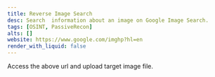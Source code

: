 ```yaml
---
title: Reverse Image Search
desc: Search  information about an image on Google Image Search.
tags: [OSINT, PassiveRecon]
alts: []
website: https://www.google.com/imghp?hl=en
render_with_liquid: false
---
```


Access the above url and upload target image file.
